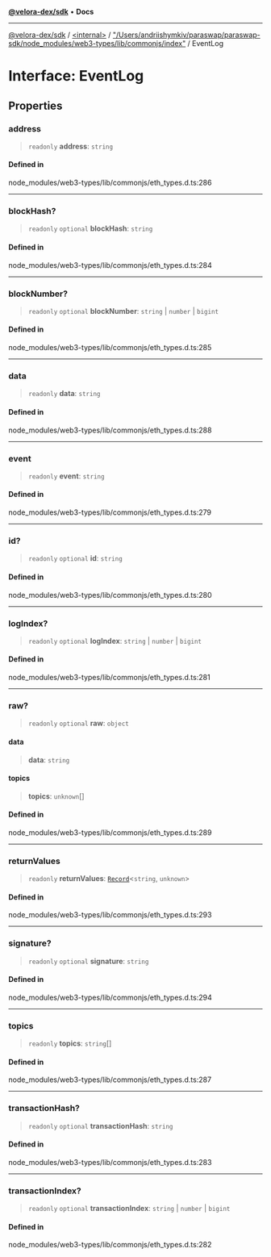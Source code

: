 [**@velora-dex/sdk**](../../../../README.md) • **Docs**

***

[@velora-dex/sdk](../../../../globals.md) / [\<internal\>](../../../README.md) / ["/Users/andriishymkiv/paraswap/paraswap-sdk/node\_modules/web3-types/lib/commonjs/index"](../README.md) / EventLog

# Interface: EventLog

## Properties

### address

> `readonly` **address**: `string`

#### Defined in

node\_modules/web3-types/lib/commonjs/eth\_types.d.ts:286

***

### blockHash?

> `readonly` `optional` **blockHash**: `string`

#### Defined in

node\_modules/web3-types/lib/commonjs/eth\_types.d.ts:284

***

### blockNumber?

> `readonly` `optional` **blockNumber**: `string` \| `number` \| `bigint`

#### Defined in

node\_modules/web3-types/lib/commonjs/eth\_types.d.ts:285

***

### data

> `readonly` **data**: `string`

#### Defined in

node\_modules/web3-types/lib/commonjs/eth\_types.d.ts:288

***

### event

> `readonly` **event**: `string`

#### Defined in

node\_modules/web3-types/lib/commonjs/eth\_types.d.ts:279

***

### id?

> `readonly` `optional` **id**: `string`

#### Defined in

node\_modules/web3-types/lib/commonjs/eth\_types.d.ts:280

***

### logIndex?

> `readonly` `optional` **logIndex**: `string` \| `number` \| `bigint`

#### Defined in

node\_modules/web3-types/lib/commonjs/eth\_types.d.ts:281

***

### raw?

> `readonly` `optional` **raw**: `object`

#### data

> **data**: `string`

#### topics

> **topics**: `unknown`[]

#### Defined in

node\_modules/web3-types/lib/commonjs/eth\_types.d.ts:289

***

### returnValues

> `readonly` **returnValues**: [`Record`](../../../type-aliases/Record.md)\<`string`, `unknown`\>

#### Defined in

node\_modules/web3-types/lib/commonjs/eth\_types.d.ts:293

***

### signature?

> `readonly` `optional` **signature**: `string`

#### Defined in

node\_modules/web3-types/lib/commonjs/eth\_types.d.ts:294

***

### topics

> `readonly` **topics**: `string`[]

#### Defined in

node\_modules/web3-types/lib/commonjs/eth\_types.d.ts:287

***

### transactionHash?

> `readonly` `optional` **transactionHash**: `string`

#### Defined in

node\_modules/web3-types/lib/commonjs/eth\_types.d.ts:283

***

### transactionIndex?

> `readonly` `optional` **transactionIndex**: `string` \| `number` \| `bigint`

#### Defined in

node\_modules/web3-types/lib/commonjs/eth\_types.d.ts:282
